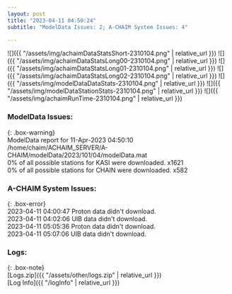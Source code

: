 ```yaml
---
layout: post
title: "2023-04-11 04:50:24"
subtitle: "ModelData Issues: 2; A-CHAIM System Issues: 4"

---
```


![]({{ "/assets/img/achaimDataStatsShort-2310104.png" | relative_url }})
![]({{ "/assets/img/achaimDataStatsLong00-2310104.png" | relative_url }})
![]({{ "/assets/img/achaimDataStatsLong01-2310104.png" | relative_url }})
![]({{ "/assets/img/achaimDataStatsLong02-2310104.png" | relative_url }})
![]({{ "/assets/img/modelDataDataStats-2310104.png" | relative_url }})
![]({{ "/assets/img/modelDataStationStats-2310104.png" | relative_url }})
![]({{ "/assets/img/achaimRunTime-2310104.png" | relative_url }})


### ModelData Issues:  
  
{: .box-warning}  
 ModelData report for 11-Apr-2023 04:50:10   
 /home/chaim/ACHAIM_SERVER/A-CHAIM/modelData/2023/101/04/modelData.mat   
 0% of all possible stations for KASI were downloaded. x1621   
 0% of all possible stations for CHAIN were downloaded. x582   
  
### A-CHAIM System Issues:  
  
{: .box-error}  
2023-04-11 04:00:47 Proton data didn't download.  
2023-04-11 04:02:06 UIB data didn't download.  
2023-04-11 05:05:36 Proton data didn't download.  
2023-04-11 05:07:06 UIB data didn't download.  

### Logs:  
  
{: .box-note}  
[Logs.zip]({{ "/assets/other/logs.zip" | relative_url }})  
[Log Info]({{ "/logInfo" | relative_url }})  
